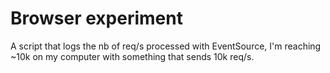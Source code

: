# Browser experiment

A script that logs the nb of req/s processed with EventSource, I'm reaching ~10k on my computer with something that sends 10k req/s.
